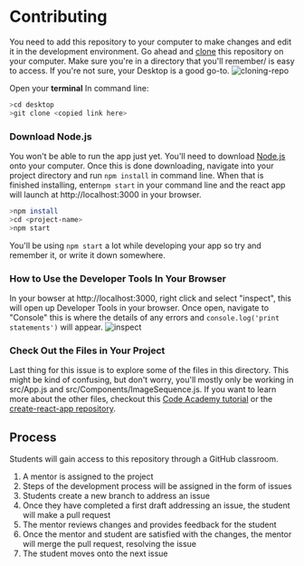 # Contributing
You need to add this repository to your computer to make changes and edit it in the development environment. Go ahead and [clone](https://help.github.com/en/github/creating-cloning-and-archiving-repositories/cloning-a-repository) this repository on your computer. Make sure you're in a directory that you'll remember/ is easy to access. If you're not sure, your Desktop is a good go-to.
![cloning-repo](https://user-images.githubusercontent.com/45152371/86035053-800f5700-b9f0-11ea-9b7a-e2201286067b.GIF)


Open your **terminal**
In command line:
```sh
>cd desktop
>git clone <copied link here>
```
### Download Node.js
You won't be able to run the app just yet. You'll need to download [Node.js](https://nodejs.org/en/) onto your computer. Once this is done downloading, navigate into your project directory and run `npm install` in command line. When that is finished installing, enter`npm start` in your command line and the react app will launch at http://localhost:3000 in your browser.
```sh
>npm install
>cd <project-name>
>npm start
```
You'll be using `npm start` a lot while developing your app so try and remember it, or write it down somewhere.
### How to Use the Developer Tools In Your Browser
In your bowser at http://localhost:3000, right click and select "inspect", this will open up Developer Tools in your browser. Once open, navigate to "Console" this is where the details of any errors and `console.log('print statements')` will appear.
![inspect](https://user-images.githubusercontent.com/45152371/86036091-30318f80-b9f2-11ea-8aa3-e38ed8c19b87.gif)
### Check Out the Files in Your Project
Last thing for this issue is to explore some of the files in this directory. This might be kind of confusing, but don't worry, you'll mostly only be working in src/App.js and src/Components/ImageSequence.js. If you want to learn more about the other files, checkout this [Code Academy tutorial](https://www.codecademy.com/articles/react-setup-i) or the [create-react-app repository](https://github.com/facebook/create-react-app). 
 
## Process
Students will gain access to this repository through a GitHub classroom.

1. A mentor is assigned to the project
2. Steps of the development process will be assigned in the form of issues
3. Students create a new branch to address an issue
4. Once they have completed a first draft addressing an issue, the student will make a pull request
5. The mentor reviews changes and provides feedback for the student
6. Once the mentor and student are satisfied with the changes, the mentor will merge the pull request, resolving the issue
7. The student moves onto the next issue
